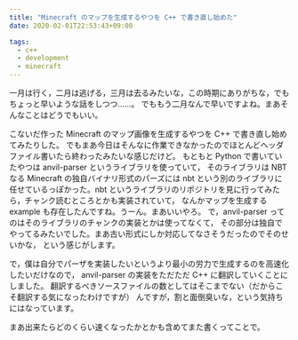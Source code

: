```yaml
---
title: "Minecraft のマップを生成するやつを C++ で書き直し始めた"
date: 2020-02-01T22:53:43+09:00

tags:
  - c++
  - development
  - minecraft
---
```


一月は行く，二月は逃げる，三月は去るみたいな，この時期にありがちな，でもちょっと早いような話をしつつ……。
でももう二月なんで早いですよね。まあそんなことはどうでもいい。

こないだ作った Minecraft のマップ画像を生成するやつを C++ で書き直し始めてみたりした。
でもまあ今日はそんなに作業できなかったのでほとんどヘッダファイル書いたら終わったみたいな感じだけど。
もともと Python で書いていたやつは anvil-parser というライブラリを使っていて，
そのライブラリは NBT なる Minecraft の独自バイナリ形式のパーズには nbt という別のライブラリに
任せているっぽかった。nbt というライブラリのリポジトリを見に行ってみたら，チャンク読むところとかも実装されていて，
なんかマップを生成する example も存在したんですね。うーん。まあいいやろ。
で，anvil-parser ってのはそのライブラリのチャンクの実装とかは使ってなくて，
その部分は独自でやってるみたいでした。まあ古い形式にしか対応してなさそうだったのでそのせいかな，
という感じがします。

で，僕は自分でパーザを実装したいというより最小の労力で生成するのを高速化したいだけなので，
anvil-parser の実装をただただ C++ に翻訳していくことにしました。
翻訳するべきソースファイルの数としてはそこまでない（だからこそ翻訳する気になったわけですが）
んですが，割と面倒臭いな，という気持ちにはなっています。

まあ出来たらどのくらい速くなったかとかも含めてまた書くってことで。
